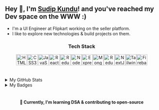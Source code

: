 ## Hey 👋, I'm [Sudip Kundu](https://www.sudipkundu.com/)! and you've reached my Dev space on the WWW :)

- I'm a UI Engineer at Flipkart working on the seller platform.
- I like to explore new technologies & build projects on them.

<div align="center">

### Tech Stack

</div>

<div align="center" style="display: flex; justify-content:center; align-items:center">

  <img src="https://raw.githubusercontent.com/danielcranney/readme-generator/main/public/icons/skills/html5-colored.svg" width="36" height="36" alt="HTML5" />

  <img src="https://raw.githubusercontent.com/danielcranney/readme-generator/main/public/icons/skills/css3-colored.svg" width="36" height="36" alt="CSS3" />

  <img src="https://raw.githubusercontent.com/danielcranney/readme-generator/main/public/icons/skills/javascript-colored.svg" width="36" height="36" alt="JavaScript" />

  <img src="https://raw.githubusercontent.com/danielcranney/readme-generator/main/public/icons/skills/react-colored.svg" width="36" height="36" alt="React" />

  <img src="https://raw.githubusercontent.com/danielcranney/readme-generator/main/public/icons/skills/redux-colored.svg" width="36" height="36" alt="Redux" />

  <img src="https://raw.githubusercontent.com/danielcranney/readme-generator/main/public/icons/skills/nodejs-colored.svg" width="36" height="36" alt="NodeJS" />

  <img src="https://raw.githubusercontent.com/danielcranney/readme-generator/main/public/icons/skills/express.svg" width="36" height="36" alt="ExpressJS" />

  <img src="https://raw.githubusercontent.com/danielcranney/readme-generator/main/public/icons/skills/mongodb-colored.svg" width="36" height="36" alt="MongoDB" />

  <img src="https://raw.githubusercontent.com/danielcranney/readme-generator/main/public/icons/skills/typescript-colored.svg" width="36" height="36" alt="Redux" />

  <img src="https://raw.githubusercontent.com/danielcranney/readme-generator/main/public/icons/skills/nextjs.svg" width="36" height="36" alt="NextJs" />

  <img src="https://raw.githubusercontent.com/danielcranney/readme-generator/main/public/icons/skills/tailwindcss-colored.svg" width="36" height="36" alt="TailwindCSS" />

  <img src="https://raw.githubusercontent.com/danielcranney/readme-generator/main/public/icons/skills/firebase-colored.svg" width="36" height="36" alt="Firebase" />

</div>

#

<details>
  <summary>My GitHub Stats</summary>
  <a href="http://www.github.com/sudipkundu999">
    <img 
      src="https://github-readme-stats.vercel.app/api?username=sudipkundu999&show_icons=true&hide=&count_private=true&title_color=0891b2&text_color=ffffff&icon_color=0891b2&bg_color=1c1917&hide_border=true&show_icons=true"
      alt="sudipkundu999's GitHub stats" 
      />
  </a>

</details>

<details>
  <summary>My Badges</summary>
  <a href="https://holopin.me/sudipkundu999" target="_blank">
    <img 
      src="https://holopin.me/sudipkundu999" 
      alt="An image of @sudipkundu999's Holopin badges, which is a link to view their full Holopin profile"
      loading="lazy"
      />
  </a>
</details>

<div align="center">

#

#### 🧠 Currently, I'm learning DSA & contributing to open-source

</div>
